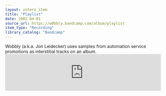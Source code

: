```yaml
---
layout: zotero_item
title: "Playlist"
date: 2002-04-01
source_url: https://w0bbly.bandcamp.com/album/playlist
item_type: "Recording"
library_catalog: "Bandcamp"
---
```


<span class="Z3988" title="url_ver=Z39.88-2004&amp;ctx_ver=Z39.88-2004&amp;rfr_id=info%3Asid%2Fzotero.org%3A2&amp;rft_val_fmt=info%3Aofi%2Ffmt%3Akev%3Amtx%3Adc&amp;rft.type=audioRecording&amp;rft.title=Playlist&amp;rft.description=Wobbly%20(a.k.a.%20Jon%20Leidecker)%20uses%20samples%20from%20automation%20service%20promotions%20as%20interstitial%20tracks%20on%20an%20album.&amp;rft.identifier=https%3A%2F%2Fw0bbly.bandcamp.com%2Falbum%2Fplaylist&amp;rft.aulast=Wobbly&amp;rft.au=Wobbly&amp;rft.date=2002-04-01&amp;rft.language=en">
Wobbly (a.k.a. Jon Leidecker) uses samples from automation service promotions as interstitial tracks on an album.
</span>

<iframe style="border: 0; width: 100%; height: 120px;" src="https://bandcamp.com/EmbeddedPlayer/album=1587132046/size=large/bgcol=ffffff/linkcol=0687f5/tracklist=false/artwork=small/transparent=true/" seamless><a href="https://w0bbly.bandcamp.com/album/playlist">Playlist by Wobbly</a></iframe>
